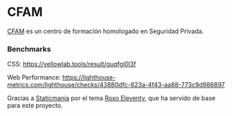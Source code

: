 # CFAM

[CFAM](https://cfam.es) es un centro de formación homologado en Seguridad Privada.

### Benchmarks
CSS: https://yellowlab.tools/result/guqfgi0l3f

Web Performance: https://lighthouse-metrics.com/lighthouse/checks/43880dfc-823a-4f43-aa88-773c9d986897

Gracias a [Staticmania](https://staticmania.com/) por el tema [Roxo Eleventy](https://roxo-eleventy.staticmania.com/),
que ha servido de base para este proyecto.
